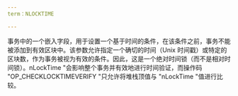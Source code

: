 ```yaml
---
term：NLOCKTIME

---
```

事务中的一个嵌入字段，用于设置一个基于时间的条件，在该条件之前，事务不能被添加到有效区块中。该参数允许指定一个确切的时间（Unix 时间戳）或特定的区块数，作为事务被视为有效的条件。因此，这是一个绝对时间锁（而不是相对时间锁）。nLockTime "会影响整个事务并有效地进行时间验证，而操作码 "OP_CHECKLOCKTIMEVERIFY "只允许将堆栈顶值与 "nLockTime "值进行比较。